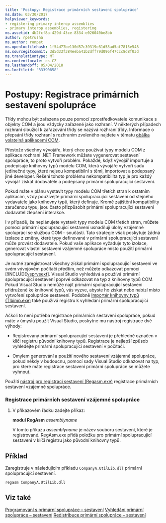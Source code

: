 ```yaml
---
title: 'Postupy: Registrace primárních sestavení spolupráce'
ms.date: 03/30/2017
helpviewer_keywords:
- registering primary interop assemblies
- primary interop assemblies, registering
ms.assetid: 4b2fcf8a-429d-43ce-8334-e026040be8bb
author: rpetrusha
ms.author: ronpet
ms.openlocfilehash: 1f54d77be130d57c39319e81d58ad5af7815e548
ms.sourcegitcommit: 3d5d33f384eeba41b2dff79d096f47ccc8d8f03d
ms.translationtype: MT
ms.contentlocale: cs-CZ
ms.lasthandoff: 05/04/2018
ms.locfileid: "33390858"
---
```

# <a name="how-to-register-primary-interop-assemblies"></a>Postupy: Registrace primárních sestavení spolupráce
Třídy mohou být zařazena pouze pomocí zprostředkovatele komunikace s objekty COM a jsou vždycky zařazené jako rozhraní. V některých případech rozhraní sloužící k zařazování třídy se nazývá rozhraní třídy. Informace o přepsání třídy rozhraní s rozhraním zvoleného najdete v tématu [obálka volatelná aplikacemi COM](../../../docs/framework/interop/com-callable-wrapper.md).  
  
 Přestože všechny vývojáře, který chce používat typy modelu COM z aplikace rozhraní .NET Framework můžete vygenerovat sestavení spolupráce, to proto vytvoří problém. Pokaždé, když vývojář importuje a podepisuje knihovny typů modelu COM, která vývojáře vytvoří sadu jedinečné typy, které nejsou kompatibilní s těmi, importovat a podepsaný jiné developer. Řešení tohoto problému nekompatibilita typ je pro každý vývojář získat dodavatele a podepsaný primární spolupracující sestavení.  
  
 Pokud máte v plánu vystavit typy modelu COM třetích stran k ostatním aplikacím, vždy používejte primární spolupracující sestavení od stejného vydavatele jako knihovny typů, který definuje. Kromě zajištění kompatibility zaručenou typu, jsou často přizpůsobit primární spolupracující sestavení dodavatel zlepšení interakce.  
  
 I v případě, že neplánujete vystavit typy modelu COM třetích stran, můžete pomocí primární spolupracující sestavení usnadňují úlohy vzájemné spolupráci se službou COM – součásti. Tato strategie však poskytuje žádná izolace z změny, které typy definované v primární spolupracující sestavení může provést dodavatele. Pokud vaše aplikace vyžaduje tyto izolace, generovat vlastní sestavení vzájemné spolupráce místo použití primární spolupracující sestavení.  
  
 Je nutné zaregistrovat všechny získal primární spolupracující sestavení ve svém vývojovém počítači předtím, než můžete odkazovat pomocí [!INCLUDE[vsprvsext](../../../includes/vsprvsext-md.md)]. Visual Studio vyhledává a používá primární spolupracující sestavení poprvé odkazovat na typ z knihovny typů COM. Pokud Visual Studio nemůže najít primární spolupracující sestavení přidružené ke knihovně typů, vás vyzve, abyste ho získat nebo nabízí místo vytvoření spolupráce sestavení. Podobně [Importér knihovny typů (Tlbimp.exe)](../../../docs/framework/tools/tlbimp-exe-type-library-importer.md) také používá registru k vyhledání primární spolupracující sestavení.  
  
 Ačkoli to není potřeba registrace primárních sestavení spolupráce, pokud máte v úmyslu použít Visual Studio, poskytne mu nástroj registrace dvě výhody:  
  
-   Registrovaný primární spolupracující sestavení je přehledně označen v klíči registru původní knihovny typů. Registrace je nejlepší způsob vyhledejte primární spolupracující sestavení v počítači.  
  
-   Omylem generování a použití nového sestavení vzájemné spolupráce, pokud někdy v budoucnu, pomocí sady Visual Studio odkazovat na typ, pro které máte registrace sestavení primární spolupráce se můžete vyhnout.  
  
 Použití [nástroj pro registraci sestavení (Regasm.exe)](../../../docs/framework/tools/regasm-exe-assembly-registration-tool.md) registrace primárních sestavení vzájemné spolupráce.  
  
### <a name="to-register-a-primary-interop-assembly"></a>Registrace primárních sestavení vzájemné spolupráce  
  
1.  V příkazovém řádku zadejte příkaz:  
  
     **modul RegAsm** *assemblyname*  
  
     V tomto příkazu *assemblyname* je název souboru sestavení, které je registrované. RegAsm.exe přidá položku pro primární spolupracující sestavení v klíči registru jako původní knihovny typů.  
  
## <a name="example"></a>Příklad  
 Zaregistruje v následujícím příkladu `CompanyA.UtilLib.dll` primární spolupracující sestavení.  
  
```console  
regasm CompanyA.UtilLib.dll  
```  
  
## <a name="see-also"></a>Viz také  
 [Programování s primární spolupráce – sestavení](https://msdn.microsoft.com/library/306fa1d6-0703-4004-9e93-d0a57f1be81e(v=vs.100))  
 [Vyhledání primární spolupráce – sestavení](https://msdn.microsoft.com/library/d6768e4b-cd80-414d-a4f8-05d979eb393b(v=vs.100))  
 [Redistribuce primární spolupráce – sestavení](https://msdn.microsoft.com/library/e76384f0-d631-474c-bdbd-13884cba0265(v=vs.100))
